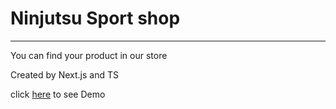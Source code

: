 # Ninjutsu Sport shop
____

You can find your product in our store

Created by Next.js and TS

click [here](https://mahdiabqari.github.io/Ninjutsu-Store) to see Demo
